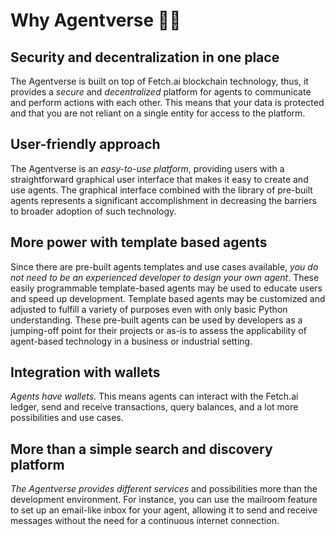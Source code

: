 # Why Agentverse 🤔💡

## Security and decentralization in one place
The Agentverse is built on top of Fetch.ai blockchain technology, thus, it provides a _secure_ and _decentralized_ platform for agents to communicate and perform actions with each other. This means that your data is protected and that you are not reliant on a single entity for access to the platform. 

## User-friendly approach
The Agentverse is an _easy-to-use platform_, providing users with a straightforward graphical user interface that makes it easy to create and use agents.  The graphical interface combined with the library of pre-built agents represents a significant accomplishment in decreasing the barriers to broader adoption of such technology. 

## More power with template based agents
Since there are pre-built agents templates and use cases available, _you do not need to be an experienced developer to design your own agent_. These easily programmable template-based agents may be used to educate users and speed up development. Template based agents may be customized and adjusted to fulfill a variety of purposes even with only basic Python understanding. These pre-built agents can be used by developers as a jumping-off point for their projects or as-is to assess the applicability of agent-based technology in a business or industrial setting.

## Integration with wallets
_Agents have wallets_. This means agents can interact with the Fetch.ai ledger, send and receive transactions, query balances, and a lot more possibilities and use cases. 

## More than a simple search and discovery platform
_The Agentverse provides different services_ and possibilities more than the development environment. For instance, you can use the mailroom feature to set up an email-like inbox for your agent, allowing it to send and receive messages without the need for a continuous internet connection.
